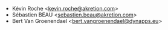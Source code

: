 - Kévin Roche \<<kevin.roche@akretion.com>\>
- Sébastien BEAU \<<sebastien.beau@akretion.com>\>
- Bert Van Groenendael \<<bert.vangroenendael@dynapps.eu>\>
